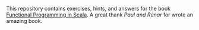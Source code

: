 This repository contains exercises, hints, and answers for the book
[Functional Programming in Scala](http://manning.com/bjarnason/). A great
thank _Paul and Rúnar_ for wrote an amazing book.
